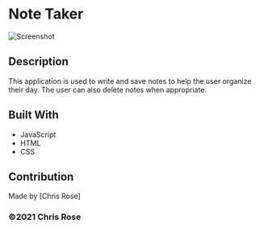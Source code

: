 # Note Taker

![Screenshot](https://user-images.githubusercontent.com/82801290/125215973-aefe1100-e271-11eb-9129-a3d2bb65ee2b.png)

## Description
This application is used to write and save notes to help the user organize their day.  The user can also delete notes when appropriate. 

## Built With
* JavaScript
* HTML
* CSS


## Contribution
Made by [Chris Rose]

### ©️2021 Chris Rose 
